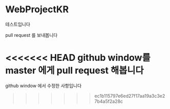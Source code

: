 # WebProjectKR

테스트입니다

pull request 를 보내봅니다

<<<<<<< HEAD
github window를 master 에게 pull request 해봅니다
=======
github window 에서 수정한 사항입니다
>>>>>>> ec1b115797e6ed27f17aa19a3c3e27b4a5f2a28c

